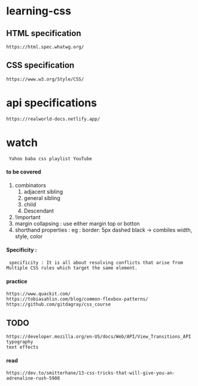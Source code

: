 # learning-css

## HTML specification

    https://html.spec.whatwg.org/

## CSS specification

    https://www.w3.org/Style/CSS/

# api specifications

    https://realworld-docs.netlify.app/

# watch
    
     Yahoo baba css playlist YouTube

#### to be covered

1.  combinators     
     1.  adjacent sibling
     2.  general sibling
     3.  child
     4.  Descendant
2.  !important
3.  margin collapsing : use either margin top or botton
4.  shorthand properties : eg : border: 5px dashed black ->   combiles  width, style, color


#### Specificity :  

     specificity : It is all about resolving conflicts that arise from Multiple CSS rules which target the same element.


#### practice

    https://www.quackit.com/
    https://tobiasahlin.com/blog/common-flexbox-patterns/
    https://github.com/gitdagray/css_course

## TODO

    https://developer.mozilla.org/en-US/docs/Web/API/View_Transitions_API
    typography
    text effects

#### read

    https://dev.to/smitterhane/13-css-tricks-that-will-give-you-an-adrenaline-rush-5908
